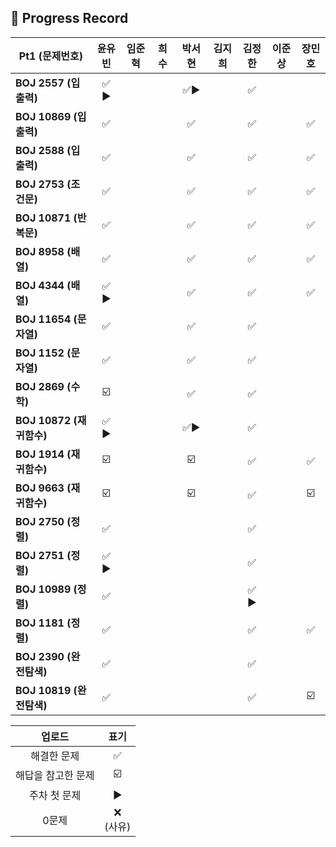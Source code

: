 ## 📍 Progress Record
| **Pt1 (문제번호)**   | **윤유빈** | **임준혁** | **희수** | **박서현** | **김지희** |  **김정한**   | **이준상** | **장민호** |
|------------------|:-------:|:-------:|:------:|:-------:|:-------:|:----------:|:-------:|:-------:|
| **BOJ 2557 (입출력)** |  ✅ ▶️   |         |        |    ✅▶️   |         |     ✅      |         |         |
| **BOJ 10869 (입출력)** |    ✅    |         |        |    ✅    |         |     ✅      |         |    ✅    |
| **BOJ 2588 (입출력)** |    ✅    |         |        |    ✅    |         |     ✅      |         |    ✅    |
| **BOJ 2753 (조건문)** |    ✅    |         |        |    ✅    |         |     ✅      |         |    ✅    |
| **BOJ 10871 (반복문)** |    ✅    |         |        |    ✅    |         |     ✅      |         |    ✅    |
| **BOJ 8958 (배열)** |    ✅    |         |        |    ✅    |         |     ✅      |         |    ✅    |
| **BOJ 4344 (배열)** |  ✅ ▶️   |         |        |    ✅    |         |     ✅      |         |    ✅    |
| **BOJ 11654 (문자열)** |    ✅    |         |        |    ✅    |         |     ✅      |         |         |
| **BOJ 1152 (문자열)** |    ✅    |         |        |    ✅    |         |     ✅      |         |         |
| **BOJ 2869 (수학)** |   ☑️    |         |        |    ✅    |         |     ✅      |         |         |
| **BOJ 10872 (재귀함수)** |  ✅ ▶️   |         |        |    ✅▶️   |         |     ✅      |         |         |
| **BOJ 1914 (재귀함수)** |   ☑️    |         |        |    ☑️    |         |     ✅      |         |    ✅    |
| **BOJ 9663 (재귀함수)** |   ☑️    |         |        |    ☑️    |         |     ✅      |         |   ☑️    |
| **BOJ 2750 (정렬)** |    ✅    |         |        |         |         |     ✅      |         |         |
| **BOJ 2751 (정렬)** |  ✅ ▶️   |         |        |         |         |     ✅      |         |         |
| **BOJ 10989 (정렬)** |    ✅    |         |        |         |         |  ✅ ▶️   |         |         |
| **BOJ 1181 (정렬)** |    ✅    |         |        |         |         |     ✅      |         |    ✅    |
| **BOJ 2390 (완전탐색)** |    ✅    |         |        |         |         |     ✅      |         |         |
| **BOJ 10819 (완전탐색)** |   ✅     |         |        |         |         |     ✅      |         |   ☑️    |



|    업로드     |     표기      |
|:----------:|:-----------:|
|   해결한 문제   |      ✅      |
| 해답을 참고한 문제 |     ☑️      |
|  주차 첫 문제   |     ▶️     |
|    0문제     | ❌ <br/>(사유) |



